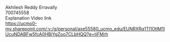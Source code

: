 Akhilesh Reddy Erravally<br>
700745558<br>
Explanation Video link<br>
https://ucmo0-my.sharepoint.com/:v:/g/personal/axe55580_ucmo_edu/EUNRXRq1TI1OtlM1IUcuNDABFw5fcA0HBiYgZoo7CLbHQQ?e=tiFMrh
